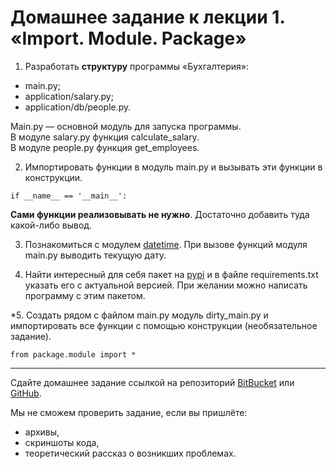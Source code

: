    # Домашнее задание к лекции 1. «Import. Module. Package»

1. Разработать **структуру** программы «Бухгалтерия»:
- main.py;  
- application/salary.py;  
- application/db/people.py.

Main.py — основной модуль для запуска программы.  
В модуле salary.py функция calculate_salary.  
В модуле people.py функция get_employees.  

2. Импортировать функции в модуль main.py и вызывать эти функции в конструкции.
```
if __name__ == '__main__':
```
**Сами функции реализовывать не нужно**. Достаточно добавить туда какой-либо вывод.

3. Познакомиться с модулем [datetime](https://pythonworld.ru/moduli/modul-datetime.html). 
При вызове функций модуля main.py выводить текущую дату.

4. Найти интересный для себя пакет на [pypi](https://pypi.org/) и в файле requirements.txt указать его с актуальной версией. При желании можно написать программу с этим пакетом.

\*5. Создать рядом с файлом main.py модуль dirty_main.py и импортировать все функции с помощью
конструкции (необязательное задание).
```
from package.module import *
```

---
Сдайте домашнее задание ссылкой на репозиторий [BitBucket](https://bitbucket.org/) или [GitHub](https://github.com/).

Мы не сможем проверить задание, если вы пришлёте:

* архивы,
* скриншоты кода,
* теоретический рассказ о возникших проблемах.    

